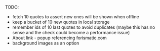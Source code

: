 TODO:
 - fetch 10 quotes to assert new ones will be shown when offline
 - keep a bucket of 10 new quotes in local storage
 - remember ids of 10 last quotes to avoid duplicates (maybe this has no sense and the check could become a performance issue)
 - About link - popup referencing forismatic.com
 - background images as an option